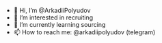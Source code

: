 - 👋 Hi, I’m @ArkadiiPolyudov
- 👀 I’m interested in recruiting 
- 🌱 I’m currently learning sourcing
- 📫 How to reach me: @arkadiipolyudov (telegram)

<!---
ArkadiiPolyudov/ArkadiiPolyudov is a ✨ special ✨ repository because its `README.md` (this file) appears on your GitHub profile.
You can click the Preview link to take a look at your changes.
--->
